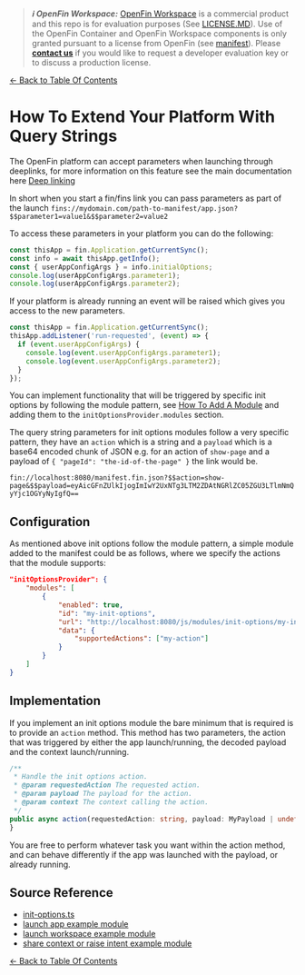 > **_:information_source: OpenFin Workspace:_** [OpenFin Workspace](https://www.openfin.co/workspace/) is a commercial product and this repo is for evaluation purposes (See [LICENSE.MD](../LICENSE.MD)). Use of the OpenFin Container and OpenFin Workspace components is only granted pursuant to a license from OpenFin (see [manifest](../public/manifest.fin.json)). Please [**contact us**](https://www.openfin.co/workspace/poc/) if you would like to request a developer evaluation key or to discuss a production license.

[<- Back to Table Of Contents](../README.md)

# How To Extend Your Platform With Query Strings

The OpenFin platform can accept parameters when launching through deeplinks, for more information on this feature see the main documentation here [Deep linking](https://developers.openfin.co/of-docs/docs/deep-linking)

In short when you start a fin/fins link you can pass parameters as part of the launch `fins://mydomain.com/path-to-manifest/app.json?$$parameter1=value1&$$parameter2=value2`

To access these parameters in your platform you can do the following:

```js
const thisApp = fin.Application.getCurrentSync();
const info = await thisApp.getInfo();
const { userAppConfigArgs } = info.initialOptions;
console.log(userAppConfigArgs.parameter1);
console.log(userAppConfigArgs.parameter2);
```

If your platform is already running an event will be raised which gives you access to the new parameters.

```js
const thisApp = fin.Application.getCurrentSync();
thisApp.addListener('run-requested', (event) => {
  if (event.userAppConfigArgs) {
    console.log(event.userAppConfigArgs.parameter1);
    console.log(event.userAppConfigArgs.parameter2);
  }
});
```

You can implement functionality that will be triggered by specific init options by following the module pattern, see [How To Add A Module](./how-to-add-a-module.md) and adding them to the `initOptionsProvider.modules` section.

The query string parameters for init options modules follow a very specific pattern, they have an `action` which is a string and a `payload` which is a base64 encoded chunk of JSON e.g. for an action of `show-page` and a payload of `{ "pageId": "the-id-of-the-page" }` the link would be.

`fin://localhost:8080/manifest.fin.json?$$action=show-page&$$payload=eyAicGFnZUlkIjogImIwY2UxNTg3LTM2ZDAtNGRlZC05ZGU3LTlmNmQyYjc1OGYyNyIgfQ==`

## Configuration

As mentioned above init options follow the module pattern, a simple module added to the manifest could be as follows, where we specify the actions that the module supports:

```json
"initOptionsProvider": {
    "modules": [
        {
            "enabled": true,
            "id": "my-init-options",
            "url": "http://localhost:8080/js/modules/init-options/my-init-options.bundle.js",
            "data": {
                "supportedActions": ["my-action"]
            }
        }
    ]
}
```

## Implementation

If you implement an init options module the bare minimum that is required is to provide an `action` method. This method has two parameters, the action that was triggered by either the app launch/running, the decoded payload and the context launch/running.

```ts
/**
 * Handle the init options action.
 * @param requestedAction The requested action.
 * @param payload The payload for the action.
 * @param context The context calling the action.
 */
public async action(requestedAction: string, payload: MyPayload | undefined, context: ActionHandlerContext): Promise<void> {
}
```

You are free to perform whatever task you want within the action method, and can behave differently if the app was launched with the payload, or already running.

## Source Reference

- [init-options.ts](../client/src/framework/init-options.ts)
- [launch app example module](../client/src/modules/init-options/launch-app/init-options.ts)
- [launch workspace example module](../client/src/modules/init-options/launch-workspace/init-options.ts)
- [share context or raise intent example module](../client/src/modules/init-options/interop/init-options.ts)

[<- Back to Table Of Contents](../README.md)
